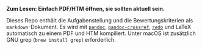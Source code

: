 **Zum Lesen: Einfach PDF/HTM öffnen, sie sollten aktuell sein.**

Dieses Repo enthält die Aufgabenstellung und die Bewertungskriterien als `markdown`-Dokument. Es wird mit [`pandoc`](https://pandoc.org/), [`pandoc-crossref`](https://github.com/lierdakil/pandoc-crossref/releases), [`redo`](https://github.com/apenwarr/redo/releases) und LaTeX automatisch zu einem PDF und HTM kompiliert. Unter macOS ist zusätzlich GNU grep (`brew install grep`) erforderlich.

